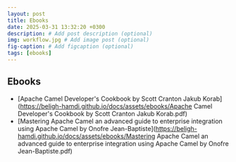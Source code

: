 ```yaml
---
layout: post
title: Ebooks
date: 2025-03-31 13:32:20 +0300
description: # Add post description (optional)
img: workflow.jpg # Add image post (optional)
fig-caption: # Add figcaption (optional)
tags: [ebooks]
---
```


## Ebooks

* [Apache Camel Developer's Cookbook by Scott Cranton Jakub Korab](https://beligh-hamdi.github.io/docs/assets/ebooks/Apache Camel Developer's Cookbook by Scott Cranton Jakub Korab.pdf)
* [Mastering Apache Camel an advanced guide to enterprise integration using Apache Camel by Onofre Jean-Baptiste](https://beligh-hamdi.github.io/docs/assets/ebooks/Mastering Apache Camel an advanced guide to enterprise integration using Apache Camel by Onofre Jean-Baptiste.pdf)

